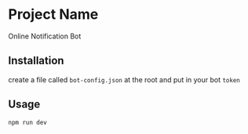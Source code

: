 # Project Name

Online Notification Bot

## Installation

create a file called `bot-config.json` at the root and put in your bot `token`

## Usage

`npm run dev`
